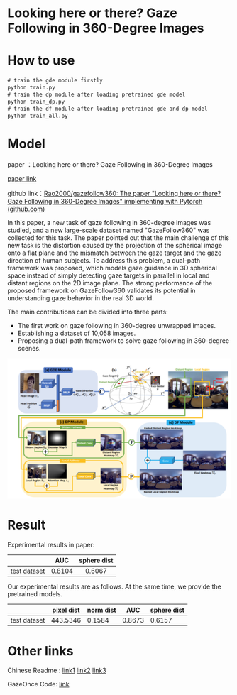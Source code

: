 # Looking here or there? Gaze Following in 360-Degree Images

# How to use

```
# train the gde module firstly
python train.py
# train the dp module after loading pretrained gde model
python train_dp.py 
# train the df module after loading pretrained gde and dp model
python train_all.py
```

# Model

paper ：Looking here or there? Gaze Following in 360-Degree Images

[paper link](https://openaccess.thecvf.com/content/ICCV2021/papers/Li_Looking_Here_or_There_Gaze_Following_in_360-Degree_Images_ICCV_2021_paper.pdf)

github link：[Rao2000/gazefollow360: The paper &#34;Looking here or there? Gaze Following in 360-Degree Images&#34; implementing with Pytorch (github.com)](https://github.com/Rao2000/gazefollow360)

In this paper, a new task of gaze following in 360-degree images was studied, and a new large-scale dataset named "GazeFollow360" was collected for this task. The paper pointed out that the main challenge of this new task is the distortion caused by the projection of the spherical image onto a flat plane and the mismatch between the gaze target and the gaze direction of human subjects. To address this problem, a dual-path framework was proposed, which models gaze guidance in 3D spherical space instead of simply detecting gaze targets in parallel in local and distant regions on the 2D image plane. The strong performance of the proposed framework on GazeFollow360 validates its potential in understanding gaze behavior in the real 3D world.

The main contributions can be divided into three parts:

* The first work on gaze following in 360-degree unwrapped images.
* Establishing a dataset of 10,058 images.
* Proposing a dual-path framework to solve gaze following in 360-degree scenes.

![1681109252269](image/README/1681109252269.png)


# Result

Experimental results in paper:

|              |  AUC  | sphere dist |
| :----------: | :----: | :---------: |
| test dataset | 0.8104 |   0.6067   |


Our experimental results are as follows. At the same time, we provide the pretrained models.

|              | pixel dist | norm dist | AUC    | sphere dist |
| ------------ | ---------- | --------- | ------ | ----------- |
| test dataset | 443.5346   | 0.1584    | 0.8673 | 0.6157      |

# Other links

Chinese Readme : [link1](https://zhuanlan.zhihu.com/p/620706533)  [link2](https://blog.csdn.net/weixin_42264234/article/details/130056365) [link3](https://juejin.cn/post/7220244993788493861)

GazeOnce Code: [link]()
